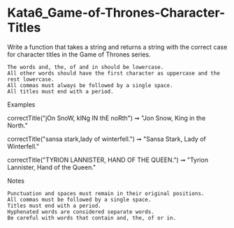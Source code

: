 # Kata6_Game-of-Thrones-Character-Titles
Write a function that takes a string and returns a string with the correct case for character titles in the Game of Thrones series.

    The words and, the, of and in should be lowercase.
    All other words should have the first character as uppercase and the rest lowercase.
    All commas must always be followed by a single space.
    All titles must end with a period.

Examples

correctTitle("jOn SnoW, kINg IN thE noRth") ➞ "Jon Snow, King in the North."

 

correctTitle("sansa stark,lady of winterfell.") ➞ "Sansa Stark, Lady of Winterfell."

 

correctTitle("TYRION LANNISTER, HAND OF THE QUEEN.") ➞ "Tyrion Lannister, Hand of the Queen."

Notes

    Punctuation and spaces must remain in their original positions.
    All commas must be followed by a single space.
    Titles must end with a period.
    Hyphenated words are considered separate words.
    Be careful with words that contain and, the, of or in.
